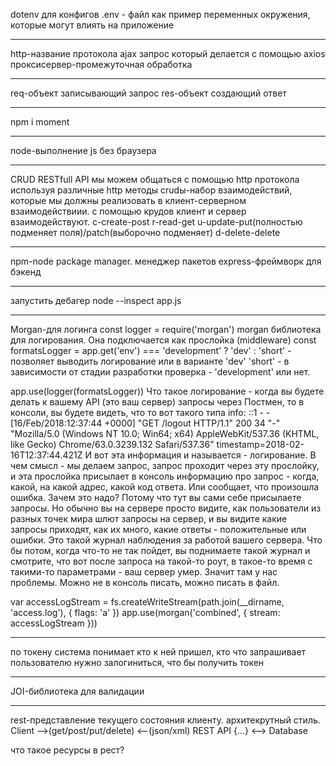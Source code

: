 dotenv для конфигов
.env - файл как пример переменных окружения, котoрые могут влиять на приложение

---

http-название протокола
ajax запрос который делается с помощью axios
проксисервер-промежуточная обработка

---

req-объект записывающий запрос
res-объект создающий ответ

---

npm i moment

---

node-выполнение js без браузера

---

CRUD RESTfull API
мы можем общаться с помощью http протокола используя различные http методы
crudы-набор взаимодействий, которые мы должны реализовать в клиент-серверном взаимодействиии. с помощью крудов клиент и сервер взаимодействуют.
c-create-post
r-read-get
u-update-put(полностью подменяет поля)/patch(выборочно подменяет)
d-delete-delete

---

npm-node package manager. менеджер пакетов
express-фреймворк для бэкенд

---

запустить дебагер
node --inspect app.js

---

Morgan-для логинга
const logger = require('morgan')
morgan библиотека для логирования. Она подключается как прослойка (middleware)
const formatsLogger = app.get('env') === 'development' ? 'dev' : 'short' - позволяет выводить логирование или в варианте 'dev' 'short' - в зависимости от стадии разработки проверка - 'development' или нет.

app.use(logger(formatsLogger))
Что такое логирование - когда вы будете делать к вашему API (это ваш сервер) запросы через Постмен, то в консоли, вы будете видеть, что то вот такого типа
info: ::1 - - [16/Feb/2018:12:37:44 +0000] "GET /logout HTTP/1.1" 200 34 "-" "Mozilla/5.0 (Windows NT 10.0; Win64; x64) AppleWebKit/537.36 (KHTML, like Gecko) Chrome/63.0.3239.132 Safari/537.36"
timestamp=2018-02-16T12:37:44.421Z
И вот эта информация и называется - логирование.
В чем смысл - мы делаем запрос, запрос проходит через эту прослойку, и эта прослойка присылает в консоль информацию про запрос - когда, какой, на какой адрес, какой код ответа. Или сообщает, что произошла ошибка.
Зачем это надо? Потому что тут вы сами себе присылаете запросы. Но обычно вы на сервере просто видите, как пользователи из разных точек мира шлют запросы на сервер, и вы видите какие запросы приходят, как их много, какие ответы - положительные или ошибки. Это такой журнал наблюдения за работой вашего сервера. Что бы потом, когда что-то не так пойдет, вы поднимаете такой журнал и смотрите, что вот после запроса на такой-то роут, в такое-то время с такими-то параметрами - ваш сервер умер. Значит там у нас проблемы. Можно не в консоль писать, можно писать в файл.

var accessLogStream = fs.createWriteStream(path.join(\_\_dirname, 'access.log'), { flags: 'a' })
app.use(morgan('combined', { stream: accessLogStream }))

---

по токену система понимает кто к ней пришел, кто что запрашивает
пользователю нужно залогиниться, что бы получить токен

---

JOI-библиотека для валидации

---

rest-представление текущего состояния клиенту. архитекрутный стиль.
Client -->(get/post/put/delete) <--(json/xml) REST API {...} <--> Database

что такое ресурсы в рест?
